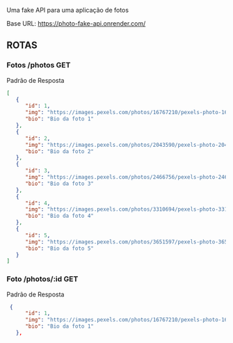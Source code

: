 Uma fake API para uma aplicação de fotos

Base URL: https://photo-fake-api.onrender.com/

## ROTAS

### Fotos /photos GET

Padrão de Resposta

```json
[
   {
      "id": 1,
      "img": "https://images.pexels.com/photos/16767210/pexels-photo-16767210/free-photo-of-aventura-facanha-asfalto-garoto.jpeg",
      "bio": "Bio da foto 1"
   },
   {
      "id": 2,
      "img": "https://images.pexels.com/photos/2043590/pexels-photo-2043590.jpeg",
      "bio": "Bio da foto 2"
   },
   {
      "id": 3,
      "img": "https://images.pexels.com/photos/2466756/pexels-photo-2466756.jpeg",
      "bio": "Bio da foto 3"
   },
   {
      "id": 4,
      "img": "https://images.pexels.com/photos/3310694/pexels-photo-3310694.jpeg",
      "bio": "Bio da foto 4"
   },
   {
      "id": 5,
      "img": "https://images.pexels.com/photos/3651597/pexels-photo-3651597.jpeg",
      "bio": "Bio da foto 5"
   }
]
```

### Foto /photos/:id GET

Padrão de Resposta

```json
 {
      "id": 1,
      "img": "https://images.pexels.com/photos/16767210/pexels-photo-16767210/free-photo-of-aventura-facanha-asfalto-garoto.jpeg",
      "bio": "Bio da foto 1"
   },
```
